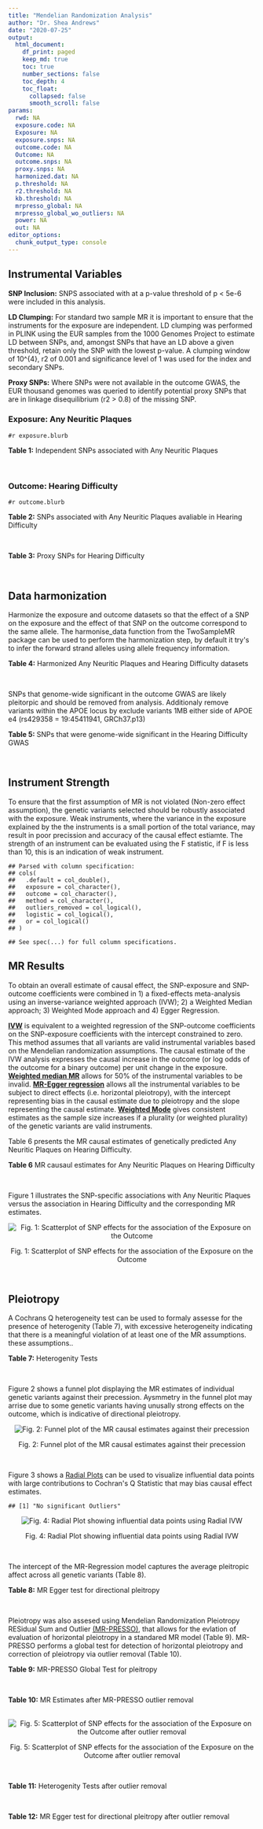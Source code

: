 ```yaml
---
title: "Mendelian Randomization Analysis"
author: "Dr. Shea Andrews"
date: "2020-07-25"
output:
  html_document:
    df_print: paged
    keep_md: true
    toc: true
    number_sections: false
    toc_depth: 4
    toc_float:
      collapsed: false
      smooth_scroll: false
params:
  rwd: NA
  exposure.code: NA
  Exposure: NA
  exposure.snps: NA
  outcome.code: NA
  Outcome: NA
  outcome.snps: NA
  proxy.snps: NA
  harmonized.dat: NA
  p.threshold: NA
  r2.threshold: NA
  kb.threshold: NA
  mrpresso_global: NA
  mrpresso_global_wo_outliers: NA
  power: NA
  out: NA
editor_options:
  chunk_output_type: console
---
```







## Instrumental Variables
**SNP Inclusion:** SNPS associated with at a p-value threshold of p < 5e-6 were included in this analysis.
<br>

**LD Clumping:** For standard two sample MR it is important to ensure that the instruments for the exposure are independent. LD clumping was performed in PLINK using the EUR samples from the 1000 Genomes Project to estimate LD between SNPs, and, amongst SNPs that have an LD above a given threshold, retain only the SNP with the lowest p-value. A clumping window of 10^{4}, r2 of 0.001 and significance level of 1 was used for the index and secondary SNPs.
<br>

**Proxy SNPs:** Where SNPs were not available in the outcome GWAS, the EUR thousand genomes was queried to identify potential proxy SNPs that are in linkage disequilibrium (r2 > 0.8) of the missing SNP.
<br>

### Exposure: Any Neuritic Plaques
`#r exposure.blurb`
<br>

**Table 1:** Independent SNPs associated with Any Neuritic Plaques
<div data-pagedtable="false">
  <script data-pagedtable-source type="application/json">
{"columns":[{"label":["SNP"],"name":[1],"type":["chr"],"align":["left"]},{"label":["CHROM"],"name":[2],"type":["dbl"],"align":["right"]},{"label":["POS"],"name":[3],"type":["dbl"],"align":["right"]},{"label":["REF"],"name":[4],"type":["chr"],"align":["left"]},{"label":["ALT"],"name":[5],"type":["chr"],"align":["left"]},{"label":["AF"],"name":[6],"type":["dbl"],"align":["right"]},{"label":["BETA"],"name":[7],"type":["dbl"],"align":["right"]},{"label":["SE"],"name":[8],"type":["dbl"],"align":["right"]},{"label":["Z"],"name":[9],"type":["dbl"],"align":["right"]},{"label":["P"],"name":[10],"type":["dbl"],"align":["right"]},{"label":["N"],"name":[11],"type":["dbl"],"align":["right"]},{"label":["TRAIT"],"name":[12],"type":["chr"],"align":["left"]}],"data":[{"1":"rs34487851","2":"2","3":"106642554","4":"A","5":"G","6":"0.2647","7":"-0.4143","8":"0.0903","9":"-4.588040","10":"4.474e-06","11":"4046","12":"Neuritic_Plaques"},{"1":"rs112833681","2":"3","3":"72020152","4":"T","5":"G","6":"0.0257","7":"-0.9748","8":"0.2039","9":"-4.780770","10":"1.747e-06","11":"4046","12":"Neuritic_Plaques"},{"1":"rs73214476","2":"4","3":"65287903","4":"T","5":"C","6":"0.0118","7":"-1.6678","8":"0.3399","9":"-4.906740","10":"9.279e-07","11":"4046","12":"Neuritic_Plaques"},{"1":"rs62341097","2":"4","3":"174094940","4":"G","5":"A","6":"0.0458","7":"-1.1474","8":"0.1975","9":"-5.809620","10":"6.273e-09","11":"4046","12":"Neuritic_Plaques"},{"1":"rs80125278","2":"6","3":"14334854","4":"T","5":"C","6":"0.0146","7":"-1.5167","8":"0.3246","9":"-4.672520","10":"2.976e-06","11":"4046","12":"Neuritic_Plaques"},{"1":"rs144621483","2":"9","3":"129356304","4":"G","5":"T","6":"0.0172","7":"-1.7657","8":"0.3224","9":"-5.476737","10":"4.332e-08","11":"4046","12":"Neuritic_Plaques"},{"1":"rs9578438","2":"13","3":"22729205","4":"C","5":"T","6":"0.0393","7":"-1.2374","8":"0.2537","9":"-4.877414","10":"1.080e-06","11":"4046","12":"Neuritic_Plaques"},{"1":"rs28479400","2":"15","3":"99995884","4":"A","5":"G","6":"0.0506","7":"-0.7864","8":"0.1647","9":"-4.774740","10":"1.788e-06","11":"4046","12":"Neuritic_Plaques"},{"1":"rs61041336","2":"16","3":"58733162","4":"A","5":"G","6":"0.1531","7":"-0.4512","8":"0.0966","9":"-4.670810","10":"3.036e-06","11":"4046","12":"Neuritic_Plaques"},{"1":"rs4803748","2":"19","3":"45247048","4":"C","5":"T","6":"0.3589","7":"-0.4005","8":"0.0829","9":"-4.831122","10":"1.345e-06","11":"4046","12":"Neuritic_Plaques"},{"1":"rs6857","2":"19","3":"45392254","4":"C","5":"T","6":"0.2661","7":"1.2932","8":"0.1191","9":"10.858102","10":"1.780e-27","11":"4046","12":"Neuritic_Plaques"},{"1":"rs142544282","2":"21","3":"43678066","4":"C","5":"T","6":"0.0108","7":"-2.1080","8":"0.3658","9":"-5.762712","10":"8.299e-09","11":"4046","12":"Neuritic_Plaques"}],"options":{"columns":{"min":{},"max":[10]},"rows":{"min":[10],"max":[10]},"pages":{}}}
  </script>
</div>
<br>

### Outcome: Hearing Difficulty
`#r outcome.blurb`
<br>

**Table 2:** SNPs associated with Any Neuritic Plaques avaliable in Hearing Difficulty
<div data-pagedtable="false">
  <script data-pagedtable-source type="application/json">
{"columns":[{"label":["SNP"],"name":[1],"type":["chr"],"align":["left"]},{"label":["CHROM"],"name":[2],"type":["dbl"],"align":["right"]},{"label":["POS"],"name":[3],"type":["dbl"],"align":["right"]},{"label":["REF"],"name":[4],"type":["chr"],"align":["left"]},{"label":["ALT"],"name":[5],"type":["chr"],"align":["left"]},{"label":["AF"],"name":[6],"type":["dbl"],"align":["right"]},{"label":["BETA"],"name":[7],"type":["dbl"],"align":["right"]},{"label":["SE"],"name":[8],"type":["dbl"],"align":["right"]},{"label":["Z"],"name":[9],"type":["dbl"],"align":["right"]},{"label":["P"],"name":[10],"type":["dbl"],"align":["right"]},{"label":["N"],"name":[11],"type":["dbl"],"align":["right"]},{"label":["TRAIT"],"name":[12],"type":["chr"],"align":["left"]}],"data":[{"1":"rs34487851","2":"2","3":"106642554","4":"A","5":"G","6":"0.282026","7":"-0.001076120","8":"0.00148294","9":"-0.725667","10":"0.47","11":"250389","12":"Hearing_Difficulty"},{"1":"rs112833681","2":"3","3":"72020152","4":"T","5":"G","6":"0.024897","7":"-0.004411810","8":"0.00428545","9":"-1.029490","10":"0.30","11":"250389","12":"Hearing_Difficulty"},{"1":"rs73214476","2":"4","3":"65287903","4":"T","5":"C","6":"0.014983","7":"-0.006103160","8":"0.00546244","9":"-1.117300","10":"0.26","11":"250389","12":"Hearing_Difficulty"},{"1":"rs62341097","2":"4","3":"174094940","4":"G","5":"A","6":"0.051891","7":"-0.002018550","8":"0.00297491","9":"-0.678525","10":"0.50","11":"250389","12":"Hearing_Difficulty"},{"1":"rs80125278","2":"6","3":"14334854","4":"T","5":"C","6":"0.011964","7":"0.006318140","8":"0.00607619","9":"1.039820","10":"0.30","11":"250389","12":"Hearing_Difficulty"},{"1":"rs144621483","2":"9","3":"129356304","4":"G","5":"T","6":"0.024493","7":"-0.001424010","8":"0.00431714","9":"-0.329850","10":"0.74","11":"250389","12":"Hearing_Difficulty"},{"1":"rs9578438","2":"13","3":"22729205","4":"C","5":"T","6":"0.032126","7":"-0.004902010","8":"0.00374110","9":"-1.310310","10":"0.19","11":"250389","12":"Hearing_Difficulty"},{"1":"rs28479400","2":"15","3":"99995884","4":"A","5":"G","6":"0.048685","7":"-0.002689820","8":"0.00315136","9":"-0.853543","10":"0.39","11":"250389","12":"Hearing_Difficulty"},{"1":"rs61041336","2":"16","3":"58733162","4":"A","5":"G","6":"0.147603","7":"0.002985390","8":"0.00186349","9":"1.602040","10":"0.11","11":"250389","12":"Hearing_Difficulty"},{"1":"rs4803748","2":"19","3":"45247048","4":"C","5":"T","6":"0.381000","7":"-0.000605929","8":"0.00136514","9":"-0.443859","10":"0.66","11":"250389","12":"Hearing_Difficulty"},{"1":"rs6857","2":"19","3":"45392254","4":"C","5":"T","6":"0.171164","7":"0.000525535","8":"0.00175768","9":"0.298994","10":"0.76","11":"250389","12":"Hearing_Difficulty"},{"1":"rs142544282","2":"21","3":"43678066","4":"C","5":"T","6":"0.009532","7":"-0.006024190","8":"0.00679927","9":"-0.886005","10":"0.38","11":"250389","12":"Hearing_Difficulty"}],"options":{"columns":{"min":{},"max":[10]},"rows":{"min":[10],"max":[10]},"pages":{}}}
  </script>
</div>
<br>

**Table 3:** Proxy SNPs for Hearing Difficulty
<div data-pagedtable="false">
  <script data-pagedtable-source type="application/json">
{"columns":[{"label":["proxy.outcome"],"name":[1],"type":["lgl"],"align":["right"]},{"label":["target_snp"],"name":[2],"type":["lgl"],"align":["right"]},{"label":["proxy_snp"],"name":[3],"type":["lgl"],"align":["right"]},{"label":["ld.r2"],"name":[4],"type":["lgl"],"align":["right"]},{"label":["Dprime"],"name":[5],"type":["lgl"],"align":["right"]},{"label":["ref.proxy"],"name":[6],"type":["lgl"],"align":["right"]},{"label":["alt.proxy"],"name":[7],"type":["lgl"],"align":["right"]},{"label":["CHROM"],"name":[8],"type":["lgl"],"align":["right"]},{"label":["POS"],"name":[9],"type":["lgl"],"align":["right"]},{"label":["ALT.proxy"],"name":[10],"type":["lgl"],"align":["right"]},{"label":["REF.proxy"],"name":[11],"type":["lgl"],"align":["right"]},{"label":["AF"],"name":[12],"type":["lgl"],"align":["right"]},{"label":["BETA"],"name":[13],"type":["lgl"],"align":["right"]},{"label":["SE"],"name":[14],"type":["lgl"],"align":["right"]},{"label":["P"],"name":[15],"type":["lgl"],"align":["right"]},{"label":["N"],"name":[16],"type":["lgl"],"align":["right"]},{"label":["ref"],"name":[17],"type":["lgl"],"align":["right"]},{"label":["alt"],"name":[18],"type":["lgl"],"align":["right"]},{"label":["ALT"],"name":[19],"type":["lgl"],"align":["right"]},{"label":["REF"],"name":[20],"type":["lgl"],"align":["right"]},{"label":["PHASE"],"name":[21],"type":["lgl"],"align":["right"]}],"data":[{"1":"NA","2":"NA","3":"NA","4":"NA","5":"NA","6":"NA","7":"NA","8":"NA","9":"NA","10":"NA","11":"NA","12":"NA","13":"NA","14":"NA","15":"NA","16":"NA","17":"NA","18":"NA","19":"NA","20":"NA","21":"NA"}],"options":{"columns":{"min":{},"max":[10]},"rows":{"min":[10],"max":[10]},"pages":{}}}
  </script>
</div>
<br>

## Data harmonization
Harmonize the exposure and outcome datasets so that the effect of a SNP on the exposure and the effect of that SNP on the outcome correspond to the same allele. The harmonise_data function from the TwoSampleMR package can be used to perform the harmonization step, by default it try's to infer the forward strand alleles using allele frequency information.
<br>

**Table 4:** Harmonized Any Neuritic Plaques and Hearing Difficulty datasets
<div data-pagedtable="false">
  <script data-pagedtable-source type="application/json">
{"columns":[{"label":["SNP"],"name":[1],"type":["chr"],"align":["left"]},{"label":["effect_allele.exposure"],"name":[2],"type":["chr"],"align":["left"]},{"label":["other_allele.exposure"],"name":[3],"type":["chr"],"align":["left"]},{"label":["effect_allele.outcome"],"name":[4],"type":["chr"],"align":["left"]},{"label":["other_allele.outcome"],"name":[5],"type":["chr"],"align":["left"]},{"label":["beta.exposure"],"name":[6],"type":["dbl"],"align":["right"]},{"label":["beta.outcome"],"name":[7],"type":["dbl"],"align":["right"]},{"label":["eaf.exposure"],"name":[8],"type":["dbl"],"align":["right"]},{"label":["eaf.outcome"],"name":[9],"type":["dbl"],"align":["right"]},{"label":["remove"],"name":[10],"type":["lgl"],"align":["right"]},{"label":["palindromic"],"name":[11],"type":["lgl"],"align":["right"]},{"label":["ambiguous"],"name":[12],"type":["lgl"],"align":["right"]},{"label":["id.outcome"],"name":[13],"type":["chr"],"align":["left"]},{"label":["chr.outcome"],"name":[14],"type":["dbl"],"align":["right"]},{"label":["pos.outcome"],"name":[15],"type":["dbl"],"align":["right"]},{"label":["se.outcome"],"name":[16],"type":["dbl"],"align":["right"]},{"label":["z.outcome"],"name":[17],"type":["dbl"],"align":["right"]},{"label":["pval.outcome"],"name":[18],"type":["dbl"],"align":["right"]},{"label":["samplesize.outcome"],"name":[19],"type":["dbl"],"align":["right"]},{"label":["outcome"],"name":[20],"type":["chr"],"align":["left"]},{"label":["mr_keep.outcome"],"name":[21],"type":["lgl"],"align":["right"]},{"label":["pval_origin.outcome"],"name":[22],"type":["chr"],"align":["left"]},{"label":["chr.exposure"],"name":[23],"type":["dbl"],"align":["right"]},{"label":["pos.exposure"],"name":[24],"type":["dbl"],"align":["right"]},{"label":["se.exposure"],"name":[25],"type":["dbl"],"align":["right"]},{"label":["z.exposure"],"name":[26],"type":["dbl"],"align":["right"]},{"label":["pval.exposure"],"name":[27],"type":["dbl"],"align":["right"]},{"label":["samplesize.exposure"],"name":[28],"type":["dbl"],"align":["right"]},{"label":["exposure"],"name":[29],"type":["chr"],"align":["left"]},{"label":["mr_keep.exposure"],"name":[30],"type":["lgl"],"align":["right"]},{"label":["pval_origin.exposure"],"name":[31],"type":["chr"],"align":["left"]},{"label":["id.exposure"],"name":[32],"type":["chr"],"align":["left"]},{"label":["action"],"name":[33],"type":["dbl"],"align":["right"]},{"label":["mr_keep"],"name":[34],"type":["lgl"],"align":["right"]},{"label":["pt"],"name":[35],"type":["dbl"],"align":["right"]},{"label":["pleitropy_keep"],"name":[36],"type":["lgl"],"align":["right"]},{"label":["mrpresso_RSSobs"],"name":[37],"type":["lgl"],"align":["right"]},{"label":["mrpresso_pval"],"name":[38],"type":["lgl"],"align":["right"]},{"label":["mrpresso_keep"],"name":[39],"type":["lgl"],"align":["right"]}],"data":[{"1":"rs112833681","2":"G","3":"T","4":"G","5":"T","6":"-0.9748","7":"-0.004411810","8":"0.0257","9":"0.024897","10":"FALSE","11":"FALSE","12":"FALSE","13":"4hBdO2","14":"3","15":"72020152","16":"0.00428545","17":"-1.029490","18":"0.30","19":"250389","20":"Wells2019hdiff","21":"TRUE","22":"reported","23":"3","24":"72020152","25":"0.2039","26":"-4.780770","27":"1.747e-06","28":"4046","29":"Beecham2014npany","30":"TRUE","31":"reported","32":"DesClr","33":"2","34":"TRUE","35":"5e-06","36":"TRUE","37":"NA","38":"NA","39":"TRUE"},{"1":"rs142544282","2":"T","3":"C","4":"T","5":"C","6":"-2.1080","7":"-0.006024190","8":"0.0108","9":"0.009532","10":"FALSE","11":"FALSE","12":"FALSE","13":"4hBdO2","14":"21","15":"43678066","16":"0.00679927","17":"-0.886005","18":"0.38","19":"250389","20":"Wells2019hdiff","21":"TRUE","22":"reported","23":"21","24":"43678066","25":"0.3658","26":"-5.762712","27":"8.299e-09","28":"4046","29":"Beecham2014npany","30":"TRUE","31":"reported","32":"DesClr","33":"2","34":"TRUE","35":"5e-06","36":"TRUE","37":"NA","38":"NA","39":"TRUE"},{"1":"rs144621483","2":"T","3":"G","4":"T","5":"G","6":"-1.7657","7":"-0.001424010","8":"0.0172","9":"0.024493","10":"FALSE","11":"FALSE","12":"FALSE","13":"4hBdO2","14":"9","15":"129356304","16":"0.00431714","17":"-0.329850","18":"0.74","19":"250389","20":"Wells2019hdiff","21":"TRUE","22":"reported","23":"9","24":"129356304","25":"0.3224","26":"-5.476737","27":"4.332e-08","28":"4046","29":"Beecham2014npany","30":"TRUE","31":"reported","32":"DesClr","33":"2","34":"TRUE","35":"5e-06","36":"TRUE","37":"NA","38":"NA","39":"TRUE"},{"1":"rs28479400","2":"G","3":"A","4":"G","5":"A","6":"-0.7864","7":"-0.002689820","8":"0.0506","9":"0.048685","10":"FALSE","11":"FALSE","12":"FALSE","13":"4hBdO2","14":"15","15":"99995884","16":"0.00315136","17":"-0.853543","18":"0.39","19":"250389","20":"Wells2019hdiff","21":"TRUE","22":"reported","23":"15","24":"99995884","25":"0.1647","26":"-4.774740","27":"1.788e-06","28":"4046","29":"Beecham2014npany","30":"TRUE","31":"reported","32":"DesClr","33":"2","34":"TRUE","35":"5e-06","36":"TRUE","37":"NA","38":"NA","39":"TRUE"},{"1":"rs34487851","2":"G","3":"A","4":"G","5":"A","6":"-0.4143","7":"-0.001076120","8":"0.2647","9":"0.282026","10":"FALSE","11":"FALSE","12":"FALSE","13":"4hBdO2","14":"2","15":"106642554","16":"0.00148294","17":"-0.725667","18":"0.47","19":"250389","20":"Wells2019hdiff","21":"TRUE","22":"reported","23":"2","24":"106642554","25":"0.0903","26":"-4.588040","27":"4.474e-06","28":"4046","29":"Beecham2014npany","30":"TRUE","31":"reported","32":"DesClr","33":"2","34":"TRUE","35":"5e-06","36":"TRUE","37":"NA","38":"NA","39":"TRUE"},{"1":"rs4803748","2":"T","3":"C","4":"T","5":"C","6":"-0.4005","7":"-0.000605929","8":"0.3589","9":"0.381000","10":"FALSE","11":"FALSE","12":"FALSE","13":"4hBdO2","14":"19","15":"45247048","16":"0.00136514","17":"-0.443859","18":"0.66","19":"250389","20":"Wells2019hdiff","21":"TRUE","22":"reported","23":"19","24":"45247048","25":"0.0829","26":"-4.831122","27":"1.345e-06","28":"4046","29":"Beecham2014npany","30":"TRUE","31":"reported","32":"DesClr","33":"2","34":"TRUE","35":"5e-06","36":"FALSE","37":"NA","38":"NA","39":"TRUE"},{"1":"rs61041336","2":"G","3":"A","4":"G","5":"A","6":"-0.4512","7":"0.002985390","8":"0.1531","9":"0.147603","10":"FALSE","11":"FALSE","12":"FALSE","13":"4hBdO2","14":"16","15":"58733162","16":"0.00186349","17":"1.602040","18":"0.11","19":"250389","20":"Wells2019hdiff","21":"TRUE","22":"reported","23":"16","24":"58733162","25":"0.0966","26":"-4.670810","27":"3.036e-06","28":"4046","29":"Beecham2014npany","30":"TRUE","31":"reported","32":"DesClr","33":"2","34":"TRUE","35":"5e-06","36":"TRUE","37":"NA","38":"NA","39":"TRUE"},{"1":"rs62341097","2":"A","3":"G","4":"A","5":"G","6":"-1.1474","7":"-0.002018550","8":"0.0458","9":"0.051891","10":"FALSE","11":"FALSE","12":"FALSE","13":"4hBdO2","14":"4","15":"174094940","16":"0.00297491","17":"-0.678525","18":"0.50","19":"250389","20":"Wells2019hdiff","21":"TRUE","22":"reported","23":"4","24":"174094940","25":"0.1975","26":"-5.809620","27":"6.273e-09","28":"4046","29":"Beecham2014npany","30":"TRUE","31":"reported","32":"DesClr","33":"2","34":"TRUE","35":"5e-06","36":"TRUE","37":"NA","38":"NA","39":"TRUE"},{"1":"rs6857","2":"T","3":"C","4":"T","5":"C","6":"1.2932","7":"0.000525535","8":"0.2661","9":"0.171164","10":"FALSE","11":"FALSE","12":"FALSE","13":"4hBdO2","14":"19","15":"45392254","16":"0.00175768","17":"0.298994","18":"0.76","19":"250389","20":"Wells2019hdiff","21":"TRUE","22":"reported","23":"19","24":"45392254","25":"0.1191","26":"10.858102","27":"1.780e-27","28":"4046","29":"Beecham2014npany","30":"TRUE","31":"reported","32":"DesClr","33":"2","34":"TRUE","35":"5e-06","36":"FALSE","37":"NA","38":"NA","39":"TRUE"},{"1":"rs73214476","2":"C","3":"T","4":"C","5":"T","6":"-1.6678","7":"-0.006103160","8":"0.0118","9":"0.014983","10":"FALSE","11":"FALSE","12":"FALSE","13":"4hBdO2","14":"4","15":"65287903","16":"0.00546244","17":"-1.117300","18":"0.26","19":"250389","20":"Wells2019hdiff","21":"TRUE","22":"reported","23":"4","24":"65287903","25":"0.3399","26":"-4.906740","27":"9.279e-07","28":"4046","29":"Beecham2014npany","30":"TRUE","31":"reported","32":"DesClr","33":"2","34":"TRUE","35":"5e-06","36":"TRUE","37":"NA","38":"NA","39":"TRUE"},{"1":"rs80125278","2":"C","3":"T","4":"C","5":"T","6":"-1.5167","7":"0.006318140","8":"0.0146","9":"0.011964","10":"FALSE","11":"FALSE","12":"FALSE","13":"4hBdO2","14":"6","15":"14334854","16":"0.00607619","17":"1.039820","18":"0.30","19":"250389","20":"Wells2019hdiff","21":"TRUE","22":"reported","23":"6","24":"14334854","25":"0.3246","26":"-4.672520","27":"2.976e-06","28":"4046","29":"Beecham2014npany","30":"TRUE","31":"reported","32":"DesClr","33":"2","34":"TRUE","35":"5e-06","36":"TRUE","37":"NA","38":"NA","39":"TRUE"},{"1":"rs9578438","2":"T","3":"C","4":"T","5":"C","6":"-1.2374","7":"-0.004902010","8":"0.0393","9":"0.032126","10":"FALSE","11":"FALSE","12":"FALSE","13":"4hBdO2","14":"13","15":"22729205","16":"0.00374110","17":"-1.310310","18":"0.19","19":"250389","20":"Wells2019hdiff","21":"TRUE","22":"reported","23":"13","24":"22729205","25":"0.2537","26":"-4.877414","27":"1.080e-06","28":"4046","29":"Beecham2014npany","30":"TRUE","31":"reported","32":"DesClr","33":"2","34":"TRUE","35":"5e-06","36":"TRUE","37":"NA","38":"NA","39":"TRUE"}],"options":{"columns":{"min":{},"max":[10]},"rows":{"min":[10],"max":[10]},"pages":{}}}
  </script>
</div>
<br>

SNPs that genome-wide significant in the outcome GWAS are likely pleitorpic and should be removed from analysis. Additionaly remove variants within the APOE locus by exclude variants 1MB either side of APOE e4 (rs429358 = 19:45411941, GRCh37.p13)
<br>


**Table 5:** SNPs that were genome-wide significant in the Hearing Difficulty GWAS
<div data-pagedtable="false">
  <script data-pagedtable-source type="application/json">
{"columns":[{"label":["SNP"],"name":[1],"type":["chr"],"align":["left"]},{"label":["chr.outcome"],"name":[2],"type":["dbl"],"align":["right"]},{"label":["pos.outcome"],"name":[3],"type":["dbl"],"align":["right"]},{"label":["pval.exposure"],"name":[4],"type":["dbl"],"align":["right"]},{"label":["pval.outcome"],"name":[5],"type":["dbl"],"align":["right"]}],"data":[{"1":"rs4803748","2":"19","3":"45247048","4":"1.345e-06","5":"0.66"},{"1":"rs6857","2":"19","3":"45392254","4":"1.780e-27","5":"0.76"}],"options":{"columns":{"min":{},"max":[10]},"rows":{"min":[10],"max":[10]},"pages":{}}}
  </script>
</div>
<br>


## Instrument Strength
To ensure that the first assumption of MR is not violated (Non-zero effect assumption), the genetic variants selected should be robustly associated with the exposure. Weak instruments, where the variance in the exposure explained by the the instruments is a small portion of the total variance, may result in poor precission and accuracy of the causal effect estiamte. The strength of an instrument can be evaluated using the F statistic, if F is less than 10, this is an indication of weak instrument.


```
## Parsed with column specification:
## cols(
##   .default = col_double(),
##   exposure = col_character(),
##   outcome = col_character(),
##   method = col_character(),
##   outliers_removed = col_logical(),
##   logistic = col_logical(),
##   or = col_logical()
## )
```

```
## See spec(...) for full column specifications.
```

<div data-pagedtable="false">
  <script data-pagedtable-source type="application/json">
{"columns":[{"label":["outliers_removed"],"name":[1],"type":["lgl"],"align":["right"]},{"label":["pve.exposure"],"name":[2],"type":["dbl"],"align":["right"]},{"label":["F"],"name":[3],"type":["dbl"],"align":["right"]},{"label":["Alpha"],"name":[4],"type":["dbl"],"align":["right"]},{"label":["NCP"],"name":[5],"type":["dbl"],"align":["right"]},{"label":["Power"],"name":[6],"type":["dbl"],"align":["right"]}],"data":[{"1":"FALSE","2":"0.06448464","3":"27.81307","4":"0.05","5":"2.07678","6":"0.3022647"}],"options":{"columns":{"min":{},"max":[10]},"rows":{"min":[10],"max":[10]},"pages":{}}}
  </script>
</div>

##  MR Results
To obtain an overall estimate of causal effect, the SNP-exposure and SNP-outcome coefficients were combined in 1) a fixed-effects meta-analysis using an inverse-variance weighted approach (IVW); 2) a Weighted Median approach; 3) Weighted Mode approach and 4) Egger Regression.


[**IVW**](https://doi.org/10.1002/gepi.21758) is equivalent to a weighted regression of the SNP-outcome coefficients on the SNP-exposure coefficients with the intercept constrained to zero. This method assumes that all variants are valid instrumental variables based on the Mendelian randomization assumptions. The causal estimate of the IVW analysis expresses the causal increase in the outcome (or log odds of the outcome for a binary outcome) per unit change in the exposure. [**Weighted median MR**](https://doi.org/10.1002/gepi.21965) allows for 50% of the instrumental variables to be invalid. [**MR-Egger regression**](https://doi.org/10.1093/ije/dyw220) allows all the instrumental variables to be subject to direct effects (i.e. horizontal pleiotropy), with the intercept representing bias in the causal estimate due to pleiotropy and the slope representing the causal estimate. [**Weighted Mode**](https://doi.org/10.1093/ije/dyx102) gives consistent estimates as the sample size increases if a plurality (or weighted plurality) of the genetic variants are valid instruments.
<br>



Table 6 presents the MR causal estimates of genetically predicted Any Neuritic Plaques on Hearing Difficulty.
<br>

**Table 6** MR causaul estimates for Any Neuritic Plaques on Hearing Difficulty
<div data-pagedtable="false">
  <script data-pagedtable-source type="application/json">
{"columns":[{"label":["id.exposure"],"name":[1],"type":["chr"],"align":["left"]},{"label":["id.outcome"],"name":[2],"type":["chr"],"align":["left"]},{"label":["outcome"],"name":[3],"type":["fctr"],"align":["left"]},{"label":["exposure"],"name":[4],"type":["fctr"],"align":["left"]},{"label":["method"],"name":[5],"type":["fctr"],"align":["left"]},{"label":["nsnp"],"name":[6],"type":["int"],"align":["right"]},{"label":["b"],"name":[7],"type":["dbl"],"align":["right"]},{"label":["se"],"name":[8],"type":["dbl"],"align":["right"]},{"label":["pval"],"name":[9],"type":["dbl"],"align":["right"]}],"data":[{"1":"DesClr","2":"4hBdO2","3":"Wells2019hdiff","4":"Beecham2014npany","5":"Inverse variance weighted (fixed effects)","6":"10","7":"0.001561028","8":"0.001038193","9":"0.13268400"},{"1":"DesClr","2":"4hBdO2","3":"Wells2019hdiff","4":"Beecham2014npany","5":"Weighted median","6":"10","7":"0.002481257","8":"0.001344234","9":"0.06491367"},{"1":"DesClr","2":"4hBdO2","3":"Wells2019hdiff","4":"Beecham2014npany","5":"Weighted mode","6":"10","7":"0.003057311","8":"0.001772907","9":"0.11871205"},{"1":"DesClr","2":"4hBdO2","3":"Wells2019hdiff","4":"Beecham2014npany","5":"MR Egger","6":"10","7":"0.002893392","8":"0.001984162","9":"0.18288525"}],"options":{"columns":{"min":{},"max":[10]},"rows":{"min":[10],"max":[10]},"pages":{}}}
  </script>
</div>
<br>

Figure 1 illustrates the SNP-specific associations with Any Neuritic Plaques versus the association in Hearing Difficulty and the corresponding MR estimates.
<br>

<div class="figure" style="text-align: center">
<img src="/sc/arion/projects/LOAD/shea/Projects/MR_ADPhenome/results/MR_ADbidir/Beecham2014npany/Wells2019hdiff/Beecham2014npany_5e-6_Wells2019hdiff_MR_Analaysis_files/figure-html/scatter_plot-1.png" alt="Fig. 1: Scatterplot of SNP effects for the association of the Exposure on the Outcome"  />
<p class="caption">Fig. 1: Scatterplot of SNP effects for the association of the Exposure on the Outcome</p>
</div>
<br>


## Pleiotropy
A Cochrans Q heterogeneity test can be used to formaly assesse for the presence of heterogenity (Table 7), with excessive heterogeneity indicating that there is a meaningful violation of at least one of the MR assumptions.
these assumptions..
<br>

**Table 7:** Heterogenity Tests
<div data-pagedtable="false">
  <script data-pagedtable-source type="application/json">
{"columns":[{"label":["id.exposure"],"name":[1],"type":["chr"],"align":["left"]},{"label":["id.outcome"],"name":[2],"type":["chr"],"align":["left"]},{"label":["outcome"],"name":[3],"type":["fctr"],"align":["left"]},{"label":["exposure"],"name":[4],"type":["fctr"],"align":["left"]},{"label":["method"],"name":[5],"type":["fctr"],"align":["left"]},{"label":["Q"],"name":[6],"type":["dbl"],"align":["right"]},{"label":["Q_df"],"name":[7],"type":["dbl"],"align":["right"]},{"label":["Q_pval"],"name":[8],"type":["dbl"],"align":["right"]}],"data":[{"1":"DesClr","2":"4hBdO2","3":"Wells2019hdiff","4":"Beecham2014npany","5":"MR Egger","6":"7.400484","7":"8","8":"0.4941028"},{"1":"DesClr","2":"4hBdO2","3":"Wells2019hdiff","4":"Beecham2014npany","5":"Inverse variance weighted","6":"8.021385","7":"9","8":"0.5319925"}],"options":{"columns":{"min":{},"max":[10]},"rows":{"min":[10],"max":[10]},"pages":{}}}
  </script>
</div>
<br>

Figure 2 shows a funnel plot displaying the MR estimates of individual genetic variants against their precession. Aysmmetry in the funnel plot may arrise due to some genetic variants having unusally strong effects on the outcome, which is indicative of directional pleiotropy.
<br>

<div class="figure" style="text-align: center">
<img src="/sc/arion/projects/LOAD/shea/Projects/MR_ADPhenome/results/MR_ADbidir/Beecham2014npany/Wells2019hdiff/Beecham2014npany_5e-6_Wells2019hdiff_MR_Analaysis_files/figure-html/funnel_plot-1.png" alt="Fig. 2: Funnel plot of the MR causal estimates against their precession"  />
<p class="caption">Fig. 2: Funnel plot of the MR causal estimates against their precession</p>
</div>
<br>

Figure 3 shows a [Radial Plots](https://github.com/WSpiller/RadialMR) can be used to visualize influential data points with large contributions to Cochran's Q Statistic that may bias causal effect estimates.




```
## [1] "No significant Outliers"
```

<div class="figure" style="text-align: center">
<img src="/sc/arion/projects/LOAD/shea/Projects/MR_ADPhenome/results/MR_ADbidir/Beecham2014npany/Wells2019hdiff/Beecham2014npany_5e-6_Wells2019hdiff_MR_Analaysis_files/figure-html/Radial_Plot-1.png" alt="Fig. 4: Radial Plot showing influential data points using Radial IVW"  />
<p class="caption">Fig. 4: Radial Plot showing influential data points using Radial IVW</p>
</div>
<br>

The intercept of the MR-Regression model captures the average pleitropic affect across all genetic variants (Table 8).
<br>

**Table 8:** MR Egger test for directional pleitropy
<div data-pagedtable="false">
  <script data-pagedtable-source type="application/json">
{"columns":[{"label":["id.exposure"],"name":[1],"type":["chr"],"align":["left"]},{"label":["id.outcome"],"name":[2],"type":["chr"],"align":["left"]},{"label":["outcome"],"name":[3],"type":["fctr"],"align":["left"]},{"label":["exposure"],"name":[4],"type":["fctr"],"align":["left"]},{"label":["egger_intercept"],"name":[5],"type":["dbl"],"align":["right"]},{"label":["se"],"name":[6],"type":["dbl"],"align":["right"]},{"label":["pval"],"name":[7],"type":["dbl"],"align":["right"]}],"data":[{"1":"DesClr","2":"4hBdO2","3":"Wells2019hdiff","4":"Beecham2014npany","5":"-0.001364446","6":"0.001731589","7":"0.4534251"}],"options":{"columns":{"min":{},"max":[10]},"rows":{"min":[10],"max":[10]},"pages":{}}}
  </script>
</div>
<br>

Pleiotropy was also assesed using Mendelian Randomization Pleiotropy RESidual Sum and Outlier [(MR-PRESSO)](https://doi.org/10.1038/s41588-018-0099-7), that allows for the evlation of evaluation of horizontal pleiotropy in a standared MR model (Table 9). MR-PRESSO performs a global test for detection of horizontal pleiotropy and correction of pleiotropy via outlier removal (Table 10).
<br>

**Table 9:** MR-PRESSO Global Test for pleitropy
<div data-pagedtable="false">
  <script data-pagedtable-source type="application/json">
{"columns":[{"label":["id.exposure"],"name":[1],"type":["chr"],"align":["left"]},{"label":["id.outcome"],"name":[2],"type":["chr"],"align":["left"]},{"label":["outcome"],"name":[3],"type":["chr"],"align":["left"]},{"label":["exposure"],"name":[4],"type":["chr"],"align":["left"]},{"label":["pt"],"name":[5],"type":["dbl"],"align":["right"]},{"label":["outliers_removed"],"name":[6],"type":["lgl"],"align":["right"]},{"label":["n_outliers"],"name":[7],"type":["dbl"],"align":["right"]},{"label":["RSSobs"],"name":[8],"type":["dbl"],"align":["right"]},{"label":["pval"],"name":[9],"type":["dbl"],"align":["right"]}],"data":[{"1":"DesClr","2":"4hBdO2","3":"Wells2019hdiff","4":"Beecham2014npany","5":"5e-06","6":"FALSE","7":"0","8":"9.341528","9":"0.586"}],"options":{"columns":{"min":{},"max":[10]},"rows":{"min":[10],"max":[10]},"pages":{}}}
  </script>
</div>
<br>


**Table 10:** MR Estimates after MR-PRESSO outlier removal
<div data-pagedtable="false">
  <script data-pagedtable-source type="application/json">
{"columns":[{"label":["id.exposure"],"name":[1],"type":["fctr"],"align":["left"]},{"label":["id.outcome"],"name":[2],"type":["fctr"],"align":["left"]},{"label":["outcome"],"name":[3],"type":["fctr"],"align":["left"]},{"label":["exposure"],"name":[4],"type":["fctr"],"align":["left"]},{"label":["method"],"name":[5],"type":["fctr"],"align":["left"]},{"label":["nsnp"],"name":[6],"type":["lgl"],"align":["right"]},{"label":["b"],"name":[7],"type":["lgl"],"align":["right"]},{"label":["se"],"name":[8],"type":["lgl"],"align":["right"]},{"label":["pval"],"name":[9],"type":["lgl"],"align":["right"]}],"data":[{"1":"DesClr","2":"4hBdO2","3":"Wells2019hdiff","4":"Beecham2014npany","5":"mrpresso","6":"NA","7":"NA","8":"NA","9":"NA"}],"options":{"columns":{"min":{},"max":[10]},"rows":{"min":[10],"max":[10]},"pages":{}}}
  </script>
</div>
<br>

<div class="figure" style="text-align: center">
<img src="/sc/arion/projects/LOAD/shea/Projects/MR_ADPhenome/results/MR_ADbidir/Beecham2014npany/Wells2019hdiff/Beecham2014npany_5e-6_Wells2019hdiff_MR_Analaysis_files/figure-html/scatter_plot_outlier-1.png" alt="Fig. 5: Scatterplot of SNP effects for the association of the Exposure on the Outcome after outlier removal"  />
<p class="caption">Fig. 5: Scatterplot of SNP effects for the association of the Exposure on the Outcome after outlier removal</p>
</div>
<br>

**Table 11:** Heterogenity Tests after outlier removal
<div data-pagedtable="false">
  <script data-pagedtable-source type="application/json">
{"columns":[{"label":["id.exposure"],"name":[1],"type":["fctr"],"align":["left"]},{"label":["id.outcome"],"name":[2],"type":["fctr"],"align":["left"]},{"label":["outcome"],"name":[3],"type":["fctr"],"align":["left"]},{"label":["exposure"],"name":[4],"type":["fctr"],"align":["left"]},{"label":["method"],"name":[5],"type":["fctr"],"align":["left"]},{"label":["Q"],"name":[6],"type":["lgl"],"align":["right"]},{"label":["Q_df"],"name":[7],"type":["lgl"],"align":["right"]},{"label":["Q_pval"],"name":[8],"type":["lgl"],"align":["right"]}],"data":[{"1":"DesClr","2":"4hBdO2","3":"Wells2019hdiff","4":"Beecham2014npany","5":"mrpresso","6":"NA","7":"NA","8":"NA"}],"options":{"columns":{"min":{},"max":[10]},"rows":{"min":[10],"max":[10]},"pages":{}}}
  </script>
</div>
<br>

**Table 12:** MR Egger test for directional pleitropy after outlier removal
<div data-pagedtable="false">
  <script data-pagedtable-source type="application/json">
{"columns":[{"label":["id.exposure"],"name":[1],"type":["fctr"],"align":["left"]},{"label":["id.outcome"],"name":[2],"type":["fctr"],"align":["left"]},{"label":["outcome"],"name":[3],"type":["fctr"],"align":["left"]},{"label":["exposure"],"name":[4],"type":["fctr"],"align":["left"]},{"label":["method"],"name":[5],"type":["fctr"],"align":["left"]},{"label":["egger_intercept"],"name":[6],"type":["lgl"],"align":["right"]},{"label":["se"],"name":[7],"type":["lgl"],"align":["right"]},{"label":["pval"],"name":[8],"type":["lgl"],"align":["right"]}],"data":[{"1":"DesClr","2":"4hBdO2","3":"Wells2019hdiff","4":"Beecham2014npany","5":"mrpresso","6":"NA","7":"NA","8":"NA"}],"options":{"columns":{"min":{},"max":[10]},"rows":{"min":[10],"max":[10]},"pages":{}}}
  </script>
</div>
<br>
